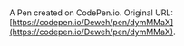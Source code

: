 # 

A Pen created on CodePen.io. Original URL: [https://codepen.io/Deweh/pen/dymMMaX](https://codepen.io/Deweh/pen/dymMMaX).

